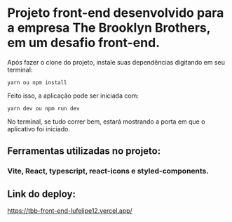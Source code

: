 # Projeto front-end desenvolvido para a empresa The Brooklyn Brothers, em um desafio front-end.

Após fazer o clone do projeto, instale suas dependências digitando em seu terminal:

```
yarn ou npm install
```

Feito isso, a aplicação pode ser iniciada com:

```
yarn dev ou npm run dev
```

No terminal, se tudo correr bem, estará mostrando a porta em que o aplicativo foi iniciado.


## Ferramentas utilizadas no projeto:

### Vite, React, typescript, react-icons e styled-components.


## Link do deploy:

https://tbb-front-end-lufelipe12.vercel.app/
